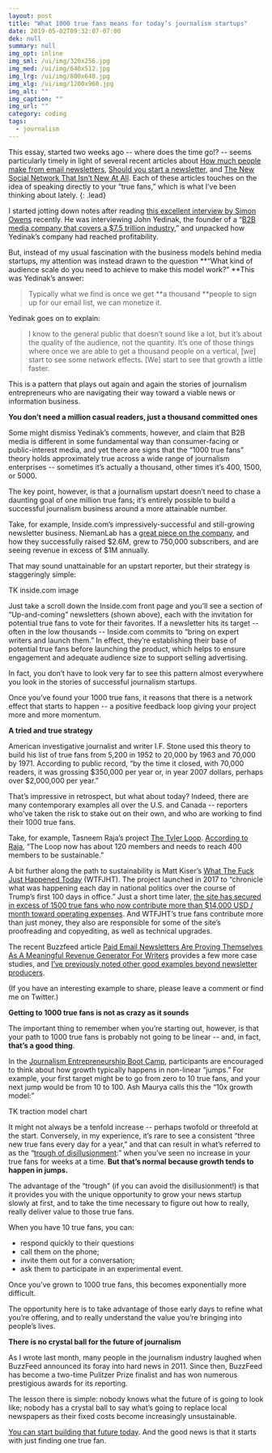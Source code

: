 ```yaml
---
layout: post
title: "What 1000 true fans means for today’s journalism startups"
date: 2019-05-02T09:32:07-07:00
dek: null
summary: null
img_opt: inline
img_sml: /ui/img/320x256.jpg
img_med: /ui/img/640x512.jpg
img_lrg: /ui/img/800x640.jpg
img_xlg: /ui/img/1200x960.jpg
img_alt: ""
img_caption: ""
img_url: ""
category: coding
tags: 
  - journalism
---
```


This essay, started two weeks ago -- where does the time go!? -- seems particularly timely in light of several recent articles about [How much people make from email newsletters](https://www.buzzfeed.com/alexkantrowitz/writers-have-been-trying-to-support-online-themselves-for), [Should you start a newsletter](https://luke.substack.com/p/should-you-start-a-newsletter-maybe), and [The New Social Network That Isn’t New At All](https://www.nytimes.com/2019/03/19/technology/new-social-network-email-newsletter.html). Each of these articles touches on the idea of speaking directly to your “true fans,” which is what I’ve been thinking about lately.
{: .lead}

I started jotting down notes after reading [this excellent interview by Simon Owens](https://medium.com/the-business-of-content/this-b2b-media-company-covers-a-7-5-trillion-industry-and-is-profitable-3da6ba3be6d8) recently. He was interviewing John Yedinak, the founder of a “[B2B media company that covers a $7.5 trillion industry](https://medium.com/the-business-of-content/this-b2b-media-company-covers-a-7-5-trillion-industry-and-is-profitable-3da6ba3be6d8),” and unpacked how Yedinak’s company had reached profitability.

But, instead of my usual fascination with the business models behind media startups, my attention was instead drawn to the question **“What kind of audience scale do you need to achieve to make this model work?” **This was Yedinak’s answer:

> Typically what we find is once we get **a thousand **people to sign up for our email list, we can monetize it.

Yedinak goes on to explain:

> I know to the general public that doesn’t sound like a lot, but it’s about the quality of the audience, not the quantity. It’s one of those things where once we are able to get a thousand people on a vertical, [we] start to see some network effects. [We] start to see that growth a little faster.

This is a pattern that plays out again and again the stories of journalism entrepreneurs who are navigating their way toward a viable news or information business. 

**You don’t need a million casual readers, just a thousand committed ones**

Some might dismiss Yedinak’s comments, however, and claim that B2B media is different in some fundamental way than consumer-facing or public-interest media, and yet there are signs that the “1000 true fans” theory holds approximately true across a wide range of journalism enterprises -- sometimes it’s actually a thousand, other times it’s 400, 1500, or 5000. 

The key point, however, is that a journalism upstart doesn’t need to chase a daunting goal of one million true fans; it’s entirely possible to build a successful journalism business around a more attainable number.

Take, for example, Inside.com’s impressively-successful and still-growing newsletter business. NiemanLab has a [great piece on the company](https://www.niemanlab.org/2019/02/inside-insides-new-local-newsletters-and-its-plans-to-keep-scaling-with-750000-active-subscribers-on-board/), and how they successfully raised $2.6M, grew to 750,000 subscribers, and are seeing revenue in excess of $1M annually. 

That may sound unattainable for an upstart reporter, but their strategy is staggeringly simple:

TK inside.com image

Just take a scroll down the Inside.com front page and you’ll see a section of “Up-and-coming” newsletters  (shown above), each with the invitation for potential true fans to vote for their favorites. If a newsletter hits its target -- often in the low thousands -- Inside.com commits to “bring on expert writers and launch them.” In effect, they’re establishing their base of potential true fans before launching the product, which helps to ensure engagement and adequate audience size to support selling advertising.

In fact, you don’t have to look very far to see this pattern almost everywhere you look in the stories of successful journalism startups. 

Once you’ve found your 1000 true fans, it reasons that there is a network effect that starts to happen -- a positive feedback loop giving your project more and more momentum. 

**A tried and true strategy**

American investigative journalist and writer I.F.  Stone used this theory to build his list of true fans from 5,200 in 1952 to 20,000 by 1963 and 70,000 by 1971. According to public record, “by the time it closed, with 70,000 readers, it was grossing $350,000 per year or, in year 2007 dollars, perhaps over $2,000,000 per year.”

That’s impressive in retrospect, but what about today? Indeed, there are many contemporary examples all over the U.S. and Canada -- reporters who’ve taken the risk to stake out on their own, and who are working to find their 1000 true fans.

Take, for example, Tasneem Raja’s project [The Tyler Loop](https://thetylerloop.com/). [According to Raja](https://www.lenfestinstitute.org/solution-set/2019/04/11/deep-in-the-heart-of-texas-the-tyler-loop-a-digital-news-startup-is-working-toward-sustainability/), “The Loop now has about 120 members and needs to reach 400 members to be sustainable.”

A bit further along the path to sustainability is Matt Kiser’s [What The Fuck Just Happened Today](https://whatthefuckjusthappenedtoday.com/) (WTFJHT). The project launched in 2017 to “chronicle what was happening each day in national politics over the course of Trump’s first 100 days in office.” Just a short time later, [the site has secured in excess of 1500 true fans who now contribute more than $14,000 USD / month toward operating expenses](https://www.lenfestinstitute.org/solution-set/2018/03/08/wtf-just-happened-today-rethinking-membership/). And WTFJHT’s true fans contribute more than just money, they also are responsible for some of the site’s proofreading and copyediting, as well as technical upgrades.

The recent Buzzfeed article [Paid Email Newsletters Are Proving Themselves As A Meaningful Revenue Generator For Writers](https://www.buzzfeed.com/alexkantrowitz/writers-have-been-trying-to-support-online-themselves-for) provides a few more case studies, and [I’ve previously noted other good examples beyond newsletter producers](https://medium.com/s/story/judgement-day-for-journalism-will-digital-news-startups-be-ready-to-face-the-challenge-613c0ca3b39c).

(If you have an interesting example to share, please leave a comment or find me on Twitter.)

**Getting to 1000 true fans is not as crazy as it sounds**

The important thing to remember when you’re starting out, however, is that your path to 1000 true fans is probably not going to be linear -- and, in fact, **that’s a good thing**.

In the [Journalism Entrepreneurship Boot Camp](https://journalismentrepreneurship.com/), participants are encouraged to think about how growth typically happens in non-linear “jumps.” For example, your first target might be to go from zero to 10 true fans, and your next jump would be from 10 to 100. Ash Maurya calls this the “10x growth model:”

TK traction model chart

It might not always be a tenfold increase -- perhaps twofold or threefold at the start. Conversely, in my experience, it’s rare to see a consistent “three new true fans every day for a year,” and that can result in what’s referred to as the “[trough of disillusionment](https://zigzagpod.com/2019/02/27/s3-ep4-the-trough-of-disillusionment/):” when you’ve seen no increase in your true fans for weeks at a time. **But that’s normal because growth tends to happen in jumps.**

The advantage of the “trough” (if you can avoid the disillusionment!) is that it provides you with the unique opportunity to grow your news startup slowly at first, and to take the time necessary to figure out how to really, really deliver value to those true fans.

When you have 10 true fans, you can:



*   respond quickly to their questions
*   call them on the phone;
*   invite them out for a conversation;
*   ask them to participate in an experimental event.

Once you’ve grown to 1000 true fans, this becomes exponentially more difficult.

The opportunity here is to take advantage of those early days to refine what you’re offering, and to really understand the value you’re bringing into people’s lives.

**There is no crystal ball for the future of journalism**

As I wrote last month, many people in the journalism industry laughed when BuzzFeed announced its foray into hard news in 2011. Since then, BuzzFeed has become a two-time Pulitzer Prize finalist and has won numerous prestigious awards for its reporting. 

The lesson there is simple: nobody knows what the future of is going to look like; nobody has a crystal ball to say what’s going to replace local newspapers as their fixed costs become increasingly unsustainable.

[You can start building that future today](https://journalismentrepreneurship.com/). And the good news is that it starts with just finding one true fan.

